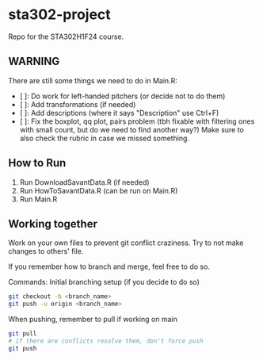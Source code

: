 # sta302-project
Repo for the STA302H1F24 course.

## WARNING
There are still some things we need to do in Main.R:
- [ ]: Do work for left-handed pitchers (or decide not to do them)
- [ ]: Add transformations (if needed)
- [ ]: Add descriptions (where it says "Description" use Ctrl+F)
- [ ]: Fix the boxplot, qq plot, pairs problem (tbh fixable with filtering ones with small count, but do we need to find another way?)
Make sure to also check the rubric in case we missed something.


## How to Run
1. Run DownloadSavantData.R (if needed)
2. Run HowToSavantData.R (can be run on Main.R)
3. Run Main.R

## Working together
Work on your own files to prevent git conflict craziness. Try to not make changes to others' file.

If you remember how to branch and merge, feel free to do so.

Commands:
Initial branching setup (if you decide to do so)
```bash
git checkout -b <branch_name>
git push -u origin <branch_name>
```

When pushing, remember to pull if working on main
```bash
git pull
# if there are conflicts resolve them, don't force push
git push
```